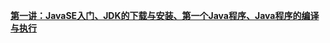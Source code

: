 [**第一讲：JavaSE入门、JDK的下载与安装、第一个Java程序、Java程序的编译与执行**]([https://leo101018.github.io/leo20220919/JavaSE/第一讲：JavaSE入门、JDK的下载与安装、第一个Java程序、Java程序的编译与执行.md](https://leo101018.github.io/leo20220919/JavaSE/%E7%AC%AC%E4%B8%80%E8%AE%B2%EF%BC%9AJavaSE%E5%85%A5%E9%97%A8%E3%80%81JDK%E7%9A%84%E4%B8%8B%E8%BD%BD%E4%B8%8E%E5%AE%89%E8%A3%85%E3%80%81%E7%AC%AC%E4%B8%80%E4%B8%AAJava%E7%A8%8B%E5%BA%8F%E3%80%81Java%E7%A8%8B%E5%BA%8F%E7%9A%84%E7%BC%96%E8%AF%91%E4%B8%8E%E6%89%A7%E8%A1%8C))
